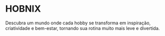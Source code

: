 # HOBNIX
Descubra um mundo onde cada hobby se transforma em inspiração, criatividade e bem-estar, tornando sua rotina muito mais leve e divertida.
